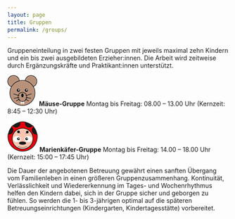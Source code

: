 ```yaml
---
layout: page
title: Gruppen
permalink: /groups/
---
```


Gruppeneinteilung in zwei festen Gruppen mit jeweils maximal zehn Kindern und ein bis zwei ausgebildeten Erzieher:innen. 
Die Arbeit wird zeitweise durch Ergänzungskräfte und Praktikant:innen unterstützt.

![Logo unsere Mäuse-Gruppe](assets/maus.png)
**Mäuse-Gruppe**
Montag bis Freitag: 08.00 – 13.00 Uhr
(Kernzeit: 8:45 – 12:30 Uhr)

![Logo unsere Marienkäfer-Gruppe](assets/marienkaefer.png)
**Marienkäfer-Gruppe**
Montag bis Freitag: 14.00 – 18.00 Uhr
(Kernzeit: 15:00 – 17:45 Uhr)

Die Dauer der angebotenen Betreuung gewährt einen sanften Übergang vom Familienleben in einen größeren Gruppenzusammenhang.
Kontinuität, Verlässlichkeit und Wiedererkennung im Tages- und Wochenrhythmus helfen den Kindern dabei, sich in der Gruppe sicher und geborgen zu fühlen.
So werden die 1- bis 3-jährigen optimal auf die späteren Betreuungseinrichtungen (Kindergarten, Kindertagesstätte) vorbereitet.
